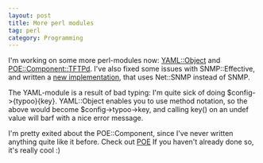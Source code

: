 ```yaml
---
layout: post
title: More perl modules
tag: perl
category: Programming
---
```


I'm working on some more perl-modules now:
[YAML::Object](http://search.cpan.org/dist/YAML-Object) and
[POE::Component::TFTPd](http://search.cpan.org/dist/POE-Component-TFTPd).
I've also fixed some issues with SNMP::Effective, and written a 
[new implementation](http://github.com/jhthorsen/snmp-effective/tree/net-snmp),
that uses Net::SNMP instead of SNMP.

The YAML-module is a result of bad typing: I'm quite sick of doing
&#36;config->{typoo}{key}. YAML::Object enables you to use method notation,
so the above would become $config->typoo->key, and calling key() on an
undef value will barf with a nice error message.

I'm pretty exited about the POE::Component, since I've never written
anything quite like it before. Check out
[POE](http://search.cpan.org/dist/POE) If you haven't already done so,
it's really cool :)

